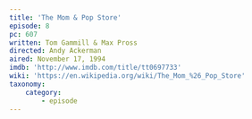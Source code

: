```yaml
---
title: 'The Mom & Pop Store'
episode: 8
pc: 607
written: Tom Gammill & Max Pross
directed: Andy Ackerman
aired: November 17, 1994
imdb: 'http://www.imdb.com/title/tt0697733'
wiki: 'https://en.wikipedia.org/wiki/The_Mom_%26_Pop_Store'
taxonomy:
    category:
        - episode
---
```


